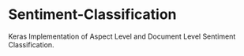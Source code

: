 # Sentiment-Classification
Keras Implementation of Aspect Level and Document Level Sentiment Classification.
